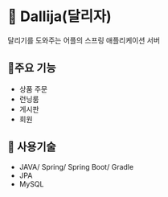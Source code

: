 # 🏃 Dallija(달리자)

달리기를 도와주는 어플의 스프링 애플리케이션 서버

## 📜주요 기능

- 상품 주문
- 런닝룸
- 게시판
- 회원

## 🔪 사용기술

- JAVA/ Spring/ Spring Boot/ Gradle
- JPA
- MySQL
